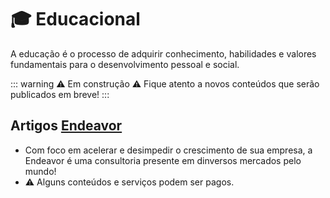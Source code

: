 # 🎓 Educacional

A educação é o processo de adquirir conhecimento, habilidades e valores fundamentais para o desenvolvimento pessoal e social.

::: warning ⚠️ Em construção ⚠️
Fique atento a novos conteúdos que serão publicados em breve!
:::

## Artigos [Endeavor](https://endeavor.org.br/formato/artigos/)
- Com foco em acelerar e desimpedir o crescimento de sua empresa, a Endeavor é uma consultoria presente em dinversos mercados pelo mundo!
- ⚠️ Alguns conteúdos e serviços podem ser pagos.